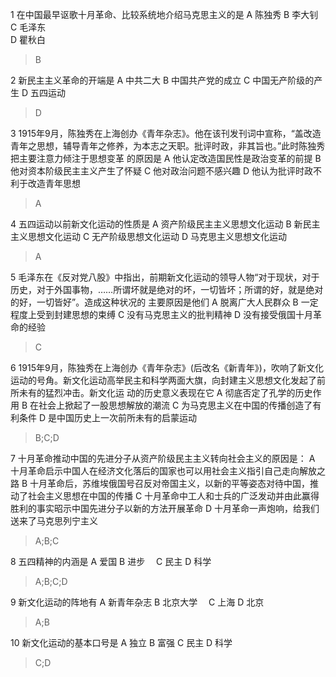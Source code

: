 1 在中国最早讴歌十月革命、比较系统地介绍马克思主义的是 
A 陈独秀
B 李大钊　       
C 毛泽东         
D 瞿秋白
> B

2 新民主主义革命的开端是
A 中共二大
B 中国共产党的成立
C 中国无产阶级的产生
D 五四运动
> D

3 1915年9月，陈独秀在上海创办《青年杂志》。他在该刊发刊词中宣称，“盖改造青年之思想，辅导青年之修养，为本志之天职。批评时政，非其旨也。”此时陈独秀把主要注意力倾注于思想变革 
的原因是
A 他认定改造国民性是政治变革的前提
B 他对资本阶级民主主义产生了怀疑
C 他对政治问题不感兴趣
D 他认为批评时政不利于改造青年思想
> A

4 五四运动以前新文化运动的性质是
A 资产阶级民主主义思想文化运动
B 新民主主义思想文化运动
C 无产阶级思想文化运动
D 马克思主义思想文化运动
> A

5 毛泽东在《反对党八股》中指出，前期新文化运动的领导人物“对于现状，对于历史，对于外国事物，……所谓坏就是绝对的坏，一切皆坏；所谓的好，就是绝对的好，一切皆好”。造成这种状况的
主要原因是他们
A 脱离广大人民群众
B 一定程度上受到封建思想的束缚
C 没有马克思主义的批判精神
D 没有接受俄国十月革命的经验
> C

6 1915年9月，陈独秀在上海创办《青年杂志》(后改名《新青年》)，吹响了新文化运动的号角。新文化运动高举民主和科学两面大旗，向封建主义思想文化发起了前所未有的猛烈冲击。新文化运 
动的历史意义表现在它
A 彻底否定了孔学的历史作用
B 在社会上掀起了一股思想解放的潮流
C 为马克思主义在中国的传播创造了有利条件
D 是中国历史上一次前所未有的启蒙运动
> B;C;D

7 十月革命推动中国的先进分子从资产阶级民主主义转向社会主义的原因是：
A 十月革命启示中国人在经济文化落后的国家也可以用社会主义指引自己走向解放之路
B 十月革命后，苏维埃俄国号召反对帝国主义，以新的平等姿态对待中国，推动了社会主义思想在中国的传播
C 十月革命中工人和士兵的广泛发动并由此赢得胜利的事实昭示中国先进分子以新的方法开展革命
D 十月革命一声炮响，给我们送来了马克思列宁主义
> A;B;C

8 五四精神的内涵是
A 爱国
B 进步　
C 民主
D 科学
> A;B;C;D

9 新文化运动的阵地有
A 新青年杂志
B 北京大学　
C 上海
D 北京
> A;B

10 新文化运动的基本口号是
A 独立
B 富强
C 民主
D 科学
> C;D